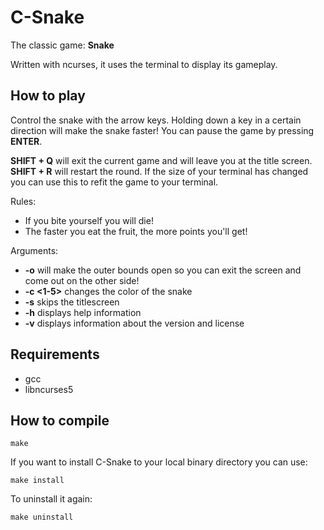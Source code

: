 # C-Snake

The classic game: **Snake**

Written with ncurses, it uses the terminal to display its gameplay.

## How to play

Control the snake with the arrow keys. Holding down a key in a certain direction will make the snake faster! You can pause the game by pressing **ENTER**. 

**SHIFT + Q** will exit the current game and will leave you at the title screen. **SHIFT + R** will restart the round. If the size of your terminal has changed you can use this to refit the game to your terminal.

Rules:
* If you bite yourself you will die!
* The faster you eat the fruit, the more points you'll get!

Arguments:
* **-o** will make the outer bounds open so you can exit the screen and come out on the other side!
* **-c <1-5>** changes the color of the snake
* **-s** skips the titlescreen
* **-h** displays help information
* **-v** displays information about the version and license

## Requirements
* gcc
* libncurses5

## How to compile

```
make
```

If you want to install C-Snake to your local binary directory you can use:
```
make install
```

To uninstall it again:
```
make uninstall
```
